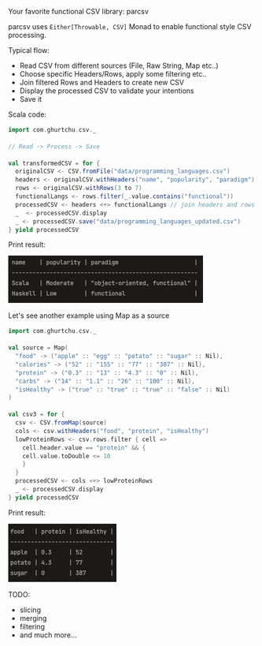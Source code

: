 Your favorite functional CSV library: parcsv

parcsv uses `Either[Throwable, CSV]` Monad to enable functional style CSV processing.

Typical flow:
 - Read CSV from different sources (File, Raw String, Map etc..)
 - Choose specific Headers/Rows, apply some filtering etc..
 - Join filtered Rows and Headers to create new CSV
 - Display the processed CSV to validate your intentions
 - Save it

Scala code:

```scala
import com.ghurtchu.csv._

// Read -> Process -> Save

val transformedCSV = for {
  originalCSV <- CSV.fromFile("data/programming_languages.csv")
  headers <- originalCSV.withHeaders("name", "popularity", "paradigm")
  rows <- originalCSV.withRows(3 to 7)
  functionalLangs <- rows.filter(_.value.contains("functional"))
  processedCSV <- headers <+> functionalLangs // join headers and rows to get new CSV
  _  <- processedCSV.display
  _ <- processedCSV.save("data/programming_languages_updated.csv")
} yield processedCSV
```


Print result:

![My Image](screenshot.png)

Let's see another example using Map as a source

```scala
import com.ghurtchu.csv._

val source = Map(
  "food" -> ("apple" :: "egg" :: "potato" :: "sugar" :: Nil), 
  "calories" -> ("52" :: "155" :: "77" :: "387" :: Nil),
  "protein" -> ("0.3" :: "13" :: "4.3" :: "0" :: Nil),
  "carbs" -> ("14" :: "1.1" :: "26" :: "100" :: Nil),
  "isHealthy" -> ("true" :: "true" :: "true" :: "false" :: Nil)
)

val csv3 = for {
  csv <- CSV.fromMap(source)
  cols <- csv.withHeaders("food", "protein", "isHealthy")
  lowProteinRows <- csv.rows.filter { cell =>
    cell.header.value == "protein" && {
    cell.value.toDouble <= 10
    }
  }
  processedCSV <- cols <+> lowProteinRows
  _ <- processedCSV.display
} yield processedCSV
```

Print result:

![My Image](screenshot_food.png)

TODO:
 - slicing
 - merging
 - filtering
 - and much more...
